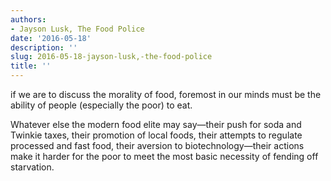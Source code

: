 ```yaml
---
authors:
- Jayson Lusk, The Food Police
date: '2016-05-18'
description: ''
slug: 2016-05-18-jayson-lusk,-the-food-police
title: ''
---
```

if we are to discuss the morality of food, foremost in our minds must be the ability of people (especially the poor) to eat. 

Whatever else the modern food elite may say—their push for soda and Twinkie taxes, their promotion of local foods, their attempts to regulate processed and fast food, their aversion to biotechnology—their actions make it harder for the poor to meet the most basic necessity of fending off starvation.



